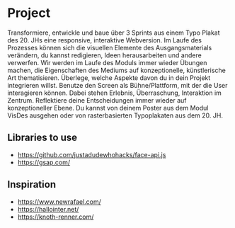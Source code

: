 # Project
Transformiere, entwickle und baue über 3 Sprints aus einem Typo Plakat des 20. JHs eine responsive, interaktive Webversion. Im Laufe des Prozesses können sich die visuellen Elemente des Ausgangsmaterials verändern, du kannst redigieren, Ideen herausarbeiten und andere verwerfen. Wir werden im Laufe des Moduls immer wieder Übungen machen, die Eigenschaften des Mediums auf konzeptionelle, künstlerische Art thematisieren. Überlege, welche Aspekte davon du in dein Projekt integrieren willst. Benutze den Screen als Bühne/Plattform, mit der die User interagieren können. Dabei stehen Erlebnis, Überraschung, Interaktion im Zentrum. Reflektiere deine Entscheidungen immer wieder auf konzeptioneller Ebene.
Du kannst von deinem Poster aus dem Modul VisDes ausgehen oder von rasterbasierten Typoplakaten aus dem 20. JH.

## Libraries to use
- https://github.com/justadudewhohacks/face-api.js
- https://gsap.com/

## Inspiration
- https://www.newrafael.com/
- https://hallointer.net/
- https://knoth-renner.com/